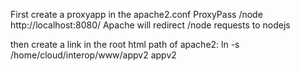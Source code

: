 First create a proxyapp in the apache2.conf
ProxyPass /node http://localhost:8080/
Apache will redirect /node requests to nodejs 

then create a link in the root html path of apache2:
ln -s /home/cloud/interop/www/appv2 appv2

